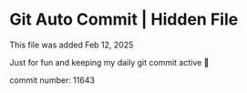# Git Auto Commit | Hidden File

This file was added Feb 12, 2025

Just for fun and keeping my daily git commit active 🤪

commit number: 11643
